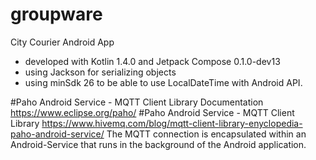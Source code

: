 # groupware

City Courier Android App
- developed with Kotlin 1.4.0 and Jetpack Compose 0.1.0-dev13
- using Jackson for serializing objects
- using minSdk 26 to be able to use LocalDateTime with Android API.


#Paho Android Service - MQTT Client Library Documentation
https://www.eclipse.org/paho/
#Paho Android Service - MQTT Client Library
https://www.hivemq.com/blog/mqtt-client-library-enyclopedia-paho-android-service/
The MQTT connection is encapsulated within an Android-Service that runs in the background of the Android application.